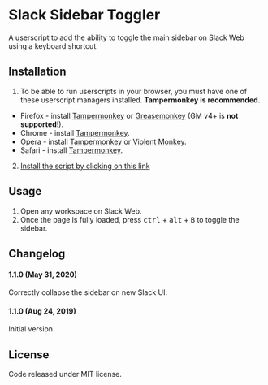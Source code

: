 # Slack Sidebar Toggler

A userscript to add the ability to toggle the main sidebar on Slack Web using a keyboard shortcut.

## Installation

1. To be able to run userscripts in your browser, you must have one of these userscript managers installed. **Tampermonkey is recommended.**
  * Firefox - install [Tampermonkey](https://tampermonkey.net/?ext=dhdg&browser=firefox) or [Greasemonkey](https://addons.mozilla.org/en-US/firefox/addon/greasemonkey/) (GM v4+ is **not supported**!).
  * Chrome - install [Tampermonkey](https://tampermonkey.net/?ext=dhdg&browser=chrome).
  * Opera - install [Tampermonkey](https://tampermonkey.net/?ext=dhdg&browser=opera) or [Violent Monkey](https://addons.opera.com/en/extensions/details/violent-monkey/).
  * Safari - install [Tampermonkey](https://tampermonkey.net/?ext=dhdg&browser=safari).

2. [Install the script by clicking on this link](https://github.com/dumptyd/slack-sidebar-toggler/raw/master/slack-sidebar-toggler.user.js)

## Usage

1. Open any workspace on Slack Web.
2. Once the page is fully loaded, press <kbd>ctrl</kbd> + <kbd>alt</kbd> + <kbd>B</kbd> to toggle the sidebar.

## Changelog

#### 1.1.0 (May 31, 2020)
Correctly collapse the sidebar on new Slack UI.

#### 1.1.0 (Aug 24, 2019)
Initial version.

## License

Code released under MIT license.
